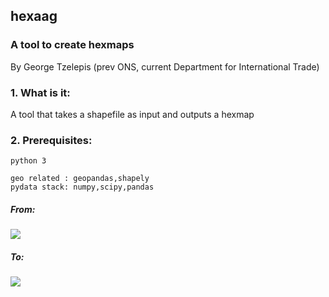 ##  hexaag 
###  A tool to create hexmaps

By George Tzelepis (prev ONS, current Department for International Trade)

### 1. What is it:

A tool that takes a shapefile as input and outputs a hexmap

### 2. Prerequisites:

    python 3 

    geo related : geopandas,shapely  
    pydata stack: numpy,scipy,pandas



##### From:
![](https://github.com/gtgeo/hexaag/blob/master/EW_local_authorities.png)

##### To:
![](https://github.com/gtgeo/hexaag/blob/master/HexMap.png)




